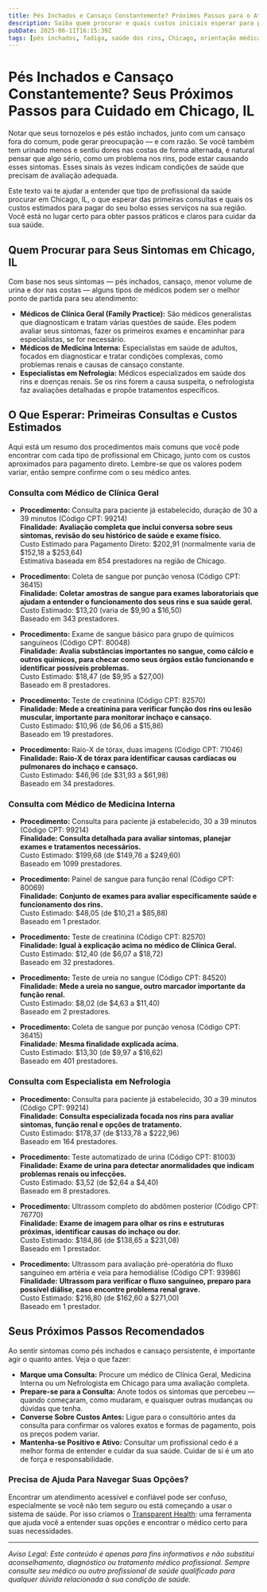 ```yaml
---
title: Pés Inchados e Cansaço Constantemente? Próximos Passos para o Atendimento em Chicago, IL  
description: Saiba quem procurar e quais custos iniciais esperar para pés inchados e fadiga em Chicago, IL. Receba orientações claras sobre os próximos passos.  
pubDate: 2025-06-11T16:15:39Z  
tags: [pés inchados, fadiga, saúde dos rins, Chicago, orientação médica, nefrologia, medicina interna, clínica geral]  
---
```


# Pés Inchados e Cansaço Constantemente? Seus Próximos Passos para Cuidado em Chicago, IL

Notar que seus tornozelos e pés estão inchados, junto com um cansaço fora do comum, pode gerar preocupação — e com razão. Se você também tem urinado menos e sentiu dores nas costas de forma alternada, é natural pensar que algo sério, como um problema nos rins, pode estar causando esses sintomas. Esses sinais às vezes indicam condições de saúde que precisam de avaliação adequada.

Este texto vai te ajudar a entender que tipo de profissional da saúde procurar em Chicago, IL, o que esperar das primeiras consultas e quais os custos estimados para pagar do seu bolso esses serviços na sua região. Você está no lugar certo para obter passos práticos e claros para cuidar da sua saúde.

## Quem Procurar para Seus Sintomas em Chicago, IL

Com base nos seus sintomas — pés inchados, cansaço, menor volume de urina e dor nas costas — alguns tipos de médicos podem ser o melhor ponto de partida para seu atendimento:

- **Médicos de Clínica Geral (Family Practice):** São médicos generalistas que diagnosticam e tratam várias questões de saúde. Eles podem avaliar seus sintomas, fazer os primeiros exames e encaminhar para especialistas, se for necessário.  
- **Médicos de Medicina Interna:** Especialistas em saúde de adultos, focados em diagnosticar e tratar condições complexas, como problemas renais e causas de cansaço constante.  
- **Especialistas em Nefrologia:** Médicos especializados em saúde dos rins e doenças renais. Se os rins forem a causa suspeita, o nefrologista faz avaliações detalhadas e propõe tratamentos específicos.

## O Que Esperar: Primeiras Consultas e Custos Estimados

Aqui está um resumo dos procedimentos mais comuns que você pode encontrar com cada tipo de profissional em Chicago, junto com os custos aproximados para pagamento direto. Lembre-se que os valores podem variar, então sempre confirme com o seu médico antes.

### Consulta com Médico de Clínica Geral

- **Procedimento:** Consulta para paciente já estabelecido, duração de 30 a 39 minutos (Código CPT: 99214)  
  **Finalidade:** **Avaliação completa que inclui conversa sobre seus sintomas, revisão do seu histórico de saúde e exame físico.**  
  Custo Estimado para Pagamento Direto: $202,91 (normalmente varia de $152,18 a $253,64)  
  Estimativa baseada em 854 prestadores na região de Chicago.

- **Procedimento:** Coleta de sangue por punção venosa (Código CPT: 36415)  
  **Finalidade:** **Coletar amostras de sangue para exames laboratoriais que ajudam a entender o funcionamento dos seus rins e sua saúde geral.**  
  Custo Estimado: $13,20 (varia de $9,90 a $16,50)  
  Baseado em 343 prestadores.

- **Procedimento:** Exame de sangue básico para grupo de químicos sanguíneos (Código CPT: 80048)  
  **Finalidade:** **Avalia substâncias importantes no sangue, como cálcio e outros químicos, para checar como seus órgãos estão funcionando e identificar possíveis problemas.**  
  Custo Estimado: $18,47 (de $9,95 a $27,00)  
  Baseado em 8 prestadores.

- **Procedimento:** Teste de creatinina (Código CPT: 82570)  
  **Finalidade:** **Mede a creatinina para verificar função dos rins ou lesão muscular, importante para monitorar inchaço e cansaço.**  
  Custo Estimado: $10,96 (de $6,06 a $15,86)  
  Baseado em 19 prestadores.

- **Procedimento:** Raio-X de tórax, duas imagens (Código CPT: 71046)  
  **Finalidade:** **Raio-X de tórax para identificar causas cardíacas ou pulmonares do inchaço e cansaço.**  
  Custo Estimado: $46,96 (de $31,93 a $61,98)  
  Baseado em 34 prestadores.

### Consulta com Médico de Medicina Interna

- **Procedimento:** Consulta para paciente já estabelecido, 30 a 39 minutos (Código CPT: 99214)  
  **Finalidade:** **Consulta detalhada para avaliar sintomas, planejar exames e tratamentos necessários.**  
  Custo Estimado: $199,68 (de $149,76 a $249,60)  
  Baseado em 1099 prestadores.

- **Procedimento:** Painel de sangue para função renal (Código CPT: 80069)  
  **Finalidade:** **Conjunto de exames para avaliar especificamente saúde e funcionamento dos rins.**  
  Custo Estimado: $48,05 (de $10,21 a $85,88)  
  Baseado em 1 prestador.

- **Procedimento:** Teste de creatinina (Código CPT: 82570)  
  **Finalidade:** **Igual à explicação acima no médico de Clínica Geral.**  
  Custo Estimado: $12,40 (de $6,07 a $18,72)  
  Baseado em 32 prestadores.

- **Procedimento:** Teste de ureia no sangue (Código CPT: 84520)  
  **Finalidade:** **Mede a ureia no sangue, outro marcador importante da função renal.**  
  Custo Estimado: $8,02 (de $4,63 a $11,40)  
  Baseado em 2 prestadores.

- **Procedimento:** Coleta de sangue por punção venosa (Código CPT: 36415)  
  **Finalidade:** **Mesma finalidade explicada acima.**  
  Custo Estimado: $13,30 (de $9,97 a $16,62)  
  Baseado em 401 prestadores.

### Consulta com Especialista em Nefrologia

- **Procedimento:** Consulta para paciente já estabelecido, 30 a 39 minutos (Código CPT: 99214)  
  **Finalidade:** **Consulta especializada focada nos rins para avaliar sintomas, função renal e opções de tratamento.**  
  Custo Estimado: $178,37 (de $133,78 a $222,96)  
  Baseado em 164 prestadores.

- **Procedimento:** Teste automatizado de urina (Código CPT: 81003)  
  **Finalidade:** **Exame de urina para detectar anormalidades que indicam problemas renais ou infecções.**  
  Custo Estimado: $3,52 (de $2,64 a $4,40)  
  Baseado em 8 prestadores.

- **Procedimento:** Ultrassom completo do abdômen posterior (Código CPT: 76770)  
  **Finalidade:** **Exame de imagem para olhar os rins e estruturas próximas, identificar causas do inchaço ou dor.**  
  Custo Estimado: $184,86 (de $138,65 a $231,08)  
  Baseado em 1 prestador.

- **Procedimento:** Ultrassom para avaliação pré-operatória do fluxo sanguíneo em artéria e veia para hemodiálise (Código CPT: 93986)  
  **Finalidade:** **Ultrassom para verificar o fluxo sanguíneo, preparo para possível diálise, caso encontre problema renal grave.**  
  Custo Estimado: $216,80 (de $162,60 a $271,00)  
  Baseado em 1 prestador.

## Seus Próximos Passos Recomendados

Ao sentir sintomas como pés inchados e cansaço persistente, é importante agir o quanto antes. Veja o que fazer:

- **Marque uma Consulta:** Procure um médico de Clínica Geral, Medicina Interna ou um Nefrologista em Chicago para uma avaliação completa.  
- **Prepare-se para a Consulta:** Anote todos os sintomas que percebeu — quando começaram, como mudaram, e quaisquer outras mudanças ou dúvidas que tenha.  
- **Converse Sobre Custos Antes:** Ligue para o consultório antes da consulta para confirmar os valores exatos e formas de pagamento, pois os preços podem variar.  
- **Mantenha-se Positivo e Ativo:** Consultar um profissional cedo é a melhor forma de entender e cuidar da sua saúde. Cuidar de si é um ato de força e responsabilidade.

### Precisa de Ajuda Para Navegar Suas Opções?

Encontrar um atendimento acessível e confiável pode ser confuso, especialmente se você não tem seguro ou está começando a usar o sistema de saúde. Por isso criamos o [Transparent Health](https://transparenthealth.ai): uma ferramenta que ajuda você a entender suas opções e encontrar o médico certo para suas necessidades.

---

*Aviso Legal: Este conteúdo é apenas para fins informativos e não substitui aconselhamento, diagnóstico ou tratamento médico profissional. Sempre consulte seu médico ou outro profissional de saúde qualificado para qualquer dúvida relacionada à sua condição de saúde.*